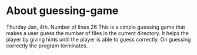 # About guessing-game

Thurday Jan, 4th. Number of lines 26
This is a simple guessing game that makes a user guess the number of files in the current directory.
It helps the player by giving hints until the player is able to guess correctly. On guessing correctly the program terminates.

